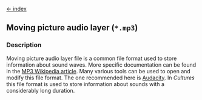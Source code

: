 [← index](../index.md)

## Moving picture audio layer (`*.mp3`)

### Description

Moving picture audio layer file is a common file format used to store
information about sound waves. More specific documentation can be found in the
[MP3 Wikipedia article](https://en.wikipedia.org/wiki/MP3).
Many various tools can be used to open and modify this file format. The one
recommended here is [Audacity](https://www.audacityteam.org/download/). In
*Cultures* this file format is used to store information about sounds with a
considerably long duration.